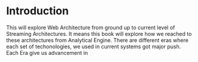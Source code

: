 # Introduction
This will explore Web Architecture from ground up to current level of Streaming Architectures. It means this book will explore how we reached to these architectures from Analytical Engine. There are different eras where each set of techonologies, we used in current systems got major push. Each Era give us advancement in 
<!--stackedit_data:
eyJwcm9wZXJ0aWVzIjoiZXh0ZW5zaW9uczpcbiAgcHJlc2V0Oi
BnZm1cbiIsImhpc3RvcnkiOlsyMjMwNTE4OTksLTIxMjc5Nzgz
MDIsNzQxNjAzMjgyLC02MjY5ODIxM119
-->